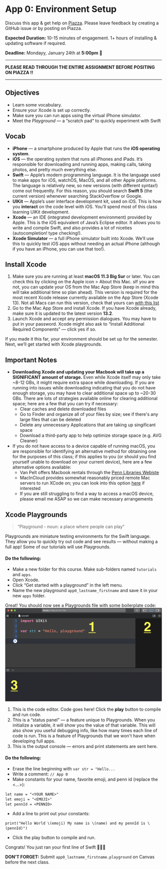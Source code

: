 # App 0: Environment Setup

Discuss this app & get help on [Piazza](https://piazza.com/upenn/spring2022/srs_cis1952012022a).
Please leave feedback by creating a GitHub issue or by posting on Piazza.

**Expected Duration:** 10-15 minutes of engagement. 1+ hours of installing & updating software if required.


**Deadline:** Mondayy, January 24th at **5:00pm** 🤖

- - - -

**PLEASE READ THROUGH THE ENTIRE ASSIGNMENT BEFORE POSITING ON PIAZZA ‼️**

- - - -

## Objectives
* Learn some vocabulary.
* Ensure your Xcode is set up correctly.
* Make sure you can run apps using the virtual iPhone simulator.
* Meet the _Playground_ — a “scratch pad“ to quickly experiment with Swift

## Vocab
* **iPhone** — a smartphone produced by Apple that runs the **iOS operating system**.
* **iOS** —  the operating system that runs all iPhones and iPads. It’s responsible for downloading and running apps, making calls, taking photos, and pretty much everything else.
* **Swift** — Apple’s modern programming language. It is the language used to make apps for iOS, watchOS, MacOS, and all other Apple platforms. The language is relatively new, so new versions (with different syntax!) come out frequently. For this reason, you should search **Swift 5** (the current version) whenever searching StackOverflow or Google.
* **UIKit** — Apple’s user interface development kit, used on iOS. This is how you **interact** on the code level with iOS. You’ll spend most of this class learning UIKit development.
* **Xcode** — an IDE (integrated development environment) provided by Apple. This is the iOS equivalent of Java’s Eclipse editor. It allows you to write and compile Swift, and also provides a lot of niceties (autocompletion! type checking!).
* **Xcode Simulator** — a full iPhone simulator built into Xcode. We’ll use this to quickly test iOS apps without needing an actual iPhone (although if you have an iPhone, you can use that too!).

## Install Xcode
1. Make sure you are running at least **macOS 11.3 Big Sur** or later. You can check this by clicking on the Apple icon > About this Mac. sIf you are not, you can update your OS from the Mac App Store (keep in mind this will take additional time so plan ahead). This version is required for the most recent Xcode release currently available on the App Store (Xcode 13). Not all Macs can run this version, check that yours can [with this list]("https://support.apple.com/kb/sp833?locale=en_US")
2. Go to the Mac App Store and install Xcode. If you have Xcode already, make sure it is updated to the latest version **13.2**.
3. Launch Xcode and accept any permission dialogues. You may have to put in your password. Xcode might also ask to “Install Additional Required Components” — click yes if so.

If you made it this far, your environment should be set up for the semester. Next, we’ll get started with Xcode playgrounds.

## Important Notes
* **Downloading Xcode and updating your Macbook will take up a SIGNIFICANT amount of storage.** Even while Xcode itself may only take ~8-12 GBs, it might require extra space while downloading. If you are running into issues while downloading indicating that you do not have enough storage, you may have to clear additional space up to ~20-30 GBs. There are lots of strategies available online for clearing additional space; here are a few that you can try if necessary:
    * Clear caches and delete downloaded files
    * Go to Finder and organize all of your files by size; see if there's any large files that can be deleted
    * Delete any unnecessary Applications that are taking up singificant space
    * Download a third-party app to help optimize storage space (e.g. AVG Cleaner)
* If you do not have access to a device capable of running macOS, you are responsible for identifying an alternative method for obtaining one for the purposes of this class; if this applies to you (or should you find yourself unable to download on your current device), here are a few alternative options available:
    * Van Pelt offers Macbook rentals through the [Penn Libraries Webiste]("https://www.library.upenn.edu/using-libraries/tech-equipment/equipment/macbook")
    * MacInCloud provides somewhat reasonably priced remote Mac servers to run XCode on; you can look into this option [here]("https://www.macincloud.com/") if interested
    * If you are still struggling to find a way to access a macOS device, please email me ASAP so we can make necessary arrangements

## Xcode Playgrounds
> “Playground - noun: a place where people can play”  

Playgrounds are miniature testing environments for the Swift language. They allow you to quickly try out code and see results — without making a full app! Some of our tutorials will use Playgrounds.

#### Do the following:
- Make a new folder for this course. Make sub-folders named `tutorials` and `apps`.
- Open Xcode.
- Click “Get started with a playground” in the left menu.
- Name the new playground `app0_lastname_firstname` and save it in your new `apps` folder.

Great! You should now see a Playgrounds file with some boilerplate code:
![](/apps/app-0/assets/fig3.png?raw=true)
1. This is the code editor. Code goes here! Click the **play** button to compile and run code.
2. This is a “status panel” — a feature unique to Playgrounds. When you initialize a variable, it will show you the value of that variable. This will also show you useful debugging info, like how many times each line of code is run. This is a feature of Playgrounds that we won't have when developing full apps.
3. This is the output console — errors and print statements are sent here.

#### Do the following:
- Erase the line beginning with `var str = "Hello...`
- Write a comment: `// App 0`
- Make constants for your name, favorite emoji, and penn id (replace the <...>):
```
let name = "<YOUR NAME>"
let emoji = "<EMOJI>"
let pennId = <PENNID>
```
- Add a line to print out your constants:
```
print("Hello World \(emoji) My name is \(name) and my pennId is \(pennId)")
```
- Click the play button to compile and run.

Congrats! You just ran your first line of Swift 🎉🎉🎉

**DON’T FORGET:** Submit `app0_lastname_firstname.playground` on Canvas before the next class.


